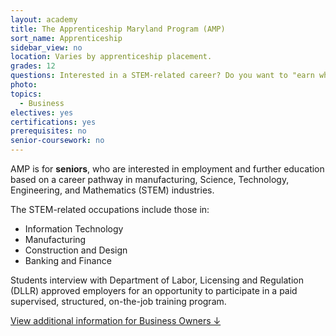 ```yaml
---
layout: academy
title: The Apprenticeship Maryland Program (AMP)
sort_name: Apprenticeship
sidebar_view: no
location: Varies by apprenticeship placement.
grades: 12
questions: Interested in a STEM-related career? Do you want to "earn while you learn"?
photo:
topics:
  - Business
electives: yes
certifications: yes
prerequisites: no
senior-coursework: no
---
```


AMP is for <strong>seniors</strong>, who are interested in employment and further education based on a career pathway in manufacturing, Science, Technology, Engineering, and Mathematics (STEM) industries.   

The STEM-related occupations include those in:

- Information Technology 
- Manufacturing 
- Construction and Design 
- Banking and Finance 

Students interview with Department of Labor, Licensing and Regulation (DLLR) approved employers for an opportunity to participate in a paid supervised, structured, on-the-job training program.

<a href="#ap-business">View additional information for Business Owners &darr;</a>
